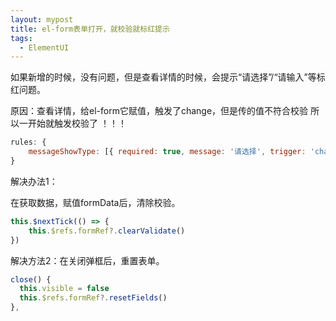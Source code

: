 ```yaml
---
layout: mypost
title: el-form表单打开，就校验就标红提示
tags:
  - ElementUI
---
```


如果新增的时候，没有问题，但是查看详情的时候，会提示“请选择”/“请输入”等标红问题。

原因：查看详情，给el-form它赋值，触发了change，但是传的值不符合校验 所以一开始就触发校验了 ！！！

```js
rules: {
    messageShowType: [{ required: true, message: '请选择', trigger: 'change' }],
}
```

解决办法1：

在获取数据，赋值formData后，清除校验。

```js
this.$nextTick(() => {
    this.$refs.formRef?.clearValidate()
})
```

解决方法2：在关闭弹框后，重置表单。

```js
close() {
  this.visible = false
  this.$refs.formRef?.resetFields()
},
```
